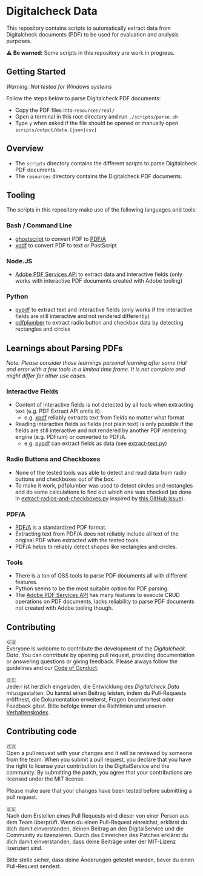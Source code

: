 # Digitalcheck Data

This repository contains scripts to automatically extract data from Digitalcheck documents (PDF) 
to be used for evaluation and analysis purposes.

⚠️ **Be warned:** Some scripts in this repository are work in progress.

## Getting Started

*Warning: Not tested for Windows systems*

Follow the steps below to parse Digitalcheck PDF documents:

- Copy the PDF files into `resources/real/`
- Open a terminal in this root directory and run `./scripts/parse.sh`
- Type `y` when asked if the file should be opened or manually open `scripts/output/data.[json|csv]`

## Overview

* The `scripts` directory contains the different scripts to parse Digitalcheck PDF documents.
* The `resources` directory contains the Digitalcheck PDF documents.

## Tooling 

The scripts in this repository make use of the following languages and tools:

### Bash / Command Line

- [ghostscript](https://www.ghostscript.com/) to convert PDF to [PDF/A](https://en.wikipedia.org/wiki/PDF/A) 
- [xpdf](https://www.xpdfreader.com/) to convert PDF to text or PostScript

### Node.JS

- [Adobe PDF Services API](https://developer.adobe.com/document-services/docs/overview/pdf-services-api/) to extract
data and interactive fields (only works with interactive PDF documents created with Adobe tooling)

### Python

- [pypdf](https://pypdf.readthedocs.io/en/stable/index.html) to extract text and interactive fields 
(only works if the interactive fields are still interactive and not rendered differently)
- [pdfplumber](https://github.com/jsvine/pdfplumber) to extract radio button and checkbox data by detecting 
rectangles and circles 

## Learnings about Parsing PDFs

*Note: Please consider those learnings personal learning after some trial and error with 
a few tools in a limited time frame. It is not complete and might differ for other use cases.*

### Interactive Fields

- Content of interactive fields is not detected by all tools when extracting text (e.g. PDF Extract API omits it).
  - e.g. [xpdf](https://www.xpdfreader.com/) reliably extracts text from fields no matter what format
- Reading interactive fields as fields (not plain text) is only possible if the fields are still interactive 
and not rendered by another PDF rendering engine (e.g. PDFium) or converted to PDF/A.
  - e.g. [pypdf](https://pypdf.readthedocs.io/en/stable/index.html) can extract fields as data (see [extract-text.py](./scripts/python/extract-text.py))

### Radio Buttons and Checkboxes

- None of the tested tools was able to detect and read data from radio buttons and checkboxes out of the box.
- To make it work, pdfplumber was used to detect circles and rectangles and do some calculations
to find out which one was checked (as done in 
[extract-radios-and-checkboxes.py](./scripts/python/extract-radios-and-checkboxes.py) 
inspired by [this GitHub issue](https://github.com/jsvine/pdfplumber/discussions/738)).

### PDF/A

- [PDF/A](https://en.wikipedia.org/wiki/PDF/A) is a standardized PDF format.
- Extracting text from PDF/A does not reliably include all text of the original PDF 
when extracted with the tested tools.
- PDF/A helps to reliably detect shapes like rectangles and circles.

### Tools

- There is a ton of OSS tools to parse PDF documents all with different features.
- Python seems to be the most suitable option for PDF parsing.
- The [Adobe PDF Services API](https://developer.adobe.com/document-services/docs/overview/pdf-services-api/)
has many features to execute CRUD operations on PDF documents, lacks reliability to parse PDF documents 
not created with Adobe tooling though.

## Contributing

🇬🇧  
Everyone is welcome to contribute the development of the _Digitalcheck Data_. You can contribute by opening pull request, 
providing documentation or answering questions or giving feedback. Please always follow the guidelines and our 
[Code of Conduct](CODE_OF_CONDUCT.md).

🇩🇪  
Jede:r ist herzlich eingeladen, die Entwicklung des _Digitalcheck Data_ mitzugestalten. Du kannst einen Beitrag leisten, 
indem du Pull-Requests eröffnest, die Dokumentation erweiterst, Fragen beantwortest oder Feedback gibst. 
Bitte befolge immer die Richtlinien und unseren [Verhaltenskodex](CODE_OF_CONDUCT_DE.md).

## Contributing code
🇬🇧   
Open a pull request with your changes and it will be reviewed by someone from the team. When you submit a pull request, 
you declare that you have the right to license your contribution to the DigitalService and the community. 
By submitting the patch, you agree that your contributions are licensed under the MIT license.

Please make sure that your changes have been tested before submitting a pull request.

🇩🇪  
Nach dem Erstellen eines Pull Requests wird dieser von einer Person aus dem Team überprüft. Wenn du einen Pull-Request 
einreichst, erklärst du dich damit einverstanden, deinen Beitrag an den DigitalService und die Community zu 
lizenzieren. Durch das Einreichen des Patches erklärst du dich damit einverstanden, dass deine Beiträge unter der 
MIT-Lizenz lizenziert sind.

Bitte stelle sicher, dass deine Änderungen getestet wurden, bevor du einen Pull-Request sendest.

